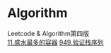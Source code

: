 # Algorithm
Leetcode &amp; Algorithm第四版   
[11.盛水最多的容器](./Leetcode图解/[11]盛水最多的容器.md)
[949.验证栈序列](./Leetcode图解/%5B946%5D验证栈序列.md)  

